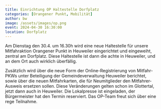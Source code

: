 ```yaml
---
title: Einrichtung OP Haltestelle Dorfplatz
categories: [Orangener Punkt, Mobilität]
author: bw
image: /assets/images/op.png
event: 2024-04-30 16:30:00
location: Dorfplatz
---
```


Am Dienstag den 30.4. um 16.30h wird eine neue Haltestelle für unsere Mitfahraktion Orangener Punkt in Heuweiler eingerichtet und eingeweiht, zentral am Dorfplatz. Diese Haltestelle ist dann die achte in Heuweiler, und an dem Ort auch wirklich überfällig.

Zusätzlich wird über die neue Form der Online-Registrierung von Mitfahr-PKWs unter Beteiligung der Gemeindeverwaltung Heuweiler berichtet, sowie über die neuen Mitfahrkarten, die für Neumitglieder den Mitfahrer-Ausweis ersetzen sollen. Diese Veränderungen gelten schon im Glottertal, jetzt dann auch in Heuweiler. Die Lokalpresse ist eingeladen, der Bürgermeister hat den Termin reserviert. Das OP-Team freut sich über eine rege Teilnahme.
